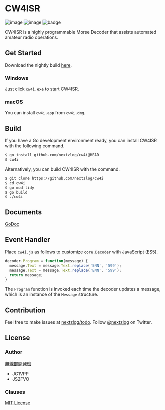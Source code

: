 CW4ISR
====

![image](https://img.shields.io/badge/Go-1.20-red.svg)
![image](https://img.shields.io/badge/license-MIT-darkblue.svg)
![badge](https://github.com/nextzlog/cw4i/actions/workflows/build.yaml/badge.svg)

CW4ISR is a highly programmable Morse Decoder that assists automated amateur radio operations.

## Get Started

Download the nightly build [here](https://github.com/nextzlog/cw4i/releases/tag/nightly).

### Windows

Just click `cw4i.exe` to start CW4ISR.

### macOS

You can install `cw4i.app` from `cw4i.dmg`.

## Build

If you have a Go development environment ready, you can install CW4ISR with the following command.

```sh
$ go install github.com/nextzlog/cw4i@HEAD
$ cw4i
```

Alternatively, you can build CW4ISR with the command.

```sh
$ git clone https://github.com/nextzlog/cw4i
$ cd cw4i
$ go mod tidy
$ go build
$ ./cw4i
```

## Documents

[GoDoc](https://pkg.go.dev/github.com/nextzlog/cw4i)

## Event Handler

Place `cw4i.js` as follows to customize `core.Decoder` with JavaScript (ES5).

```js:cw4i.js
decoder.Program = function(message) {
  message.Text = message.Text.replace('5NN', '599');
  message.Text = message.Text.replace('ENN', '599');
  return message;
}
```

The `Program` function is invoked each time the decoder updates a message, which is an instance of the `Message` structure.

## Contribution

Feel free to make issues at [nextzlog/todo](https://github.com/nextzlog/todo).
Follow [@nextzlog](https://twitter.com/nextzlog) on Twitter.

## License

### Author

[無線部開発班](https://nextzlog.dev)

- JG1VPP
- JS2FVO

### Clauses

[MIT License](LICENSE)
